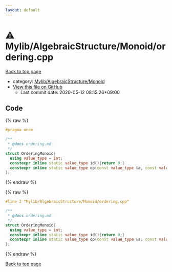 ```yaml
---
layout: default
---
```


<!-- mathjax config similar to math.stackexchange -->
<script type="text/javascript" async
  src="https://cdnjs.cloudflare.com/ajax/libs/mathjax/2.7.5/MathJax.js?config=TeX-MML-AM_CHTML">
</script>
<script type="text/x-mathjax-config">
  MathJax.Hub.Config({
    TeX: { equationNumbers: { autoNumber: "AMS" }},
    tex2jax: {
      inlineMath: [ ['$','$'] ],
      processEscapes: true
    },
    "HTML-CSS": { matchFontHeight: false },
    displayAlign: "left",
    displayIndent: "2em"
  });
</script>

<script type="text/javascript" src="https://cdnjs.cloudflare.com/ajax/libs/jquery/3.4.1/jquery.min.js"></script>
<script src="https://cdn.jsdelivr.net/npm/jquery-balloon-js@1.1.2/jquery.balloon.min.js" integrity="sha256-ZEYs9VrgAeNuPvs15E39OsyOJaIkXEEt10fzxJ20+2I=" crossorigin="anonymous"></script>
<script type="text/javascript" src="../../../../assets/js/copy-button.js"></script>
<link rel="stylesheet" href="../../../../assets/css/copy-button.css" />


# :warning: Mylib/AlgebraicStructure/Monoid/ordering.cpp

<a href="../../../../index.html">Back to top page</a>

* category: <a href="../../../../index.html#b9ce8b1117f3871719e4d3859e7574c9">Mylib/AlgebraicStructure/Monoid</a>
* <a href="{{ site.github.repository_url }}/blob/master/Mylib/AlgebraicStructure/Monoid/ordering.cpp">View this file on GitHub</a>
    - Last commit date: 2020-05-12 08:15:26+09:00




## Code

<a id="unbundled"></a>
{% raw %}
```cpp
#pragma once

/**
 * @docs ordering.md
 */
struct OrderingMonoid{
  using value_type = int;
  constexpr inline static value_type id(){return 0;}
  constexpr inline static value_type op(const value_type &a, const value_type &b){return a ? a : b;}
};

```
{% endraw %}

<a id="bundled"></a>
{% raw %}
```cpp
#line 2 "Mylib/AlgebraicStructure/Monoid/ordering.cpp"

/**
 * @docs ordering.md
 */
struct OrderingMonoid{
  using value_type = int;
  constexpr inline static value_type id(){return 0;}
  constexpr inline static value_type op(const value_type &a, const value_type &b){return a ? a : b;}
};

```
{% endraw %}

<a href="../../../../index.html">Back to top page</a>

